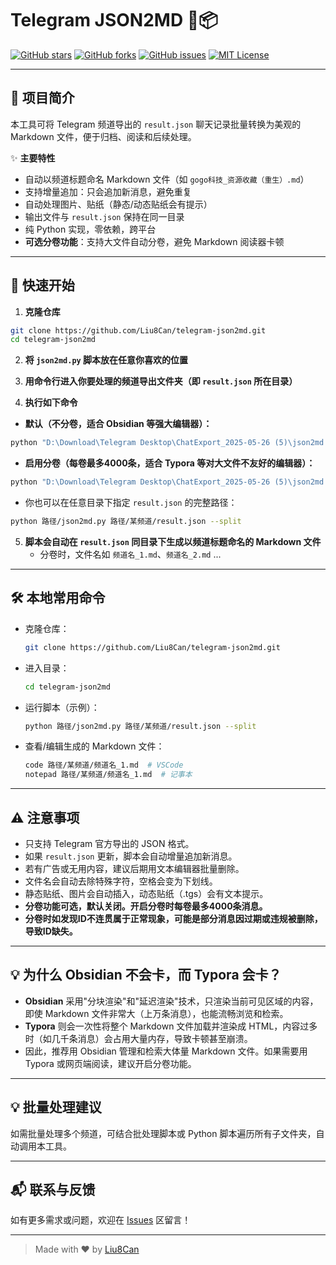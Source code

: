 # Telegram JSON2MD 📨📦

[![GitHub stars](https://img.shields.io/github/stars/Liu8Can/telegram-json2md?style=flat-square)](https://github.com/Liu8Can/telegram-json2md/stargazers)
[![GitHub forks](https://img.shields.io/github/forks/Liu8Can/telegram-json2md?style=flat-square)](https://github.com/Liu8Can/telegram-json2md/network)
[![GitHub issues](https://img.shields.io/github/issues/Liu8Can/telegram-json2md?style=flat-square)](https://github.com/Liu8Can/telegram-json2md/issues)
[![MIT License](https://img.shields.io/github/license/Liu8Can/telegram-json2md?style=flat-square)](LICENSE)

---

## 📝 项目简介

本工具可将 Telegram 频道导出的 `result.json` 聊天记录批量转换为美观的 Markdown 文件，便于归档、阅读和后续处理。

✨ **主要特性**
- 自动以频道标题命名 Markdown 文件（如 `gogo科技_资源收藏（重生）.md`）
- 支持增量追加：只会追加新消息，避免重复
- 自动处理图片、贴纸（静态/动态贴纸会有提示）
- 输出文件与 `result.json` 保持在同一目录
- 纯 Python 实现，零依赖，跨平台
- **可选分卷功能**：支持大文件自动分卷，避免 Markdown 阅读器卡顿

---

## 🚀 快速开始

1. **克隆仓库**

```bash
git clone https://github.com/Liu8Can/telegram-json2md.git
cd telegram-json2md
```

2. **将 `json2md.py` 脚本放在任意你喜欢的位置**

3. **用命令行进入你要处理的频道导出文件夹（即 `result.json` 所在目录）**

4. **执行如下命令**

- **默认（不分卷，适合 Obsidian 等强大编辑器）：**

```bash
python "D:\Download\Telegram Desktop\ChatExport_2025-05-26 (5)\json2md.py" result.json
```

- **启用分卷（每卷最多4000条，适合 Typora 等对大文件不友好的编辑器）：**

```bash
python "D:\Download\Telegram Desktop\ChatExport_2025-05-26 (5)\json2md.py" result.json --split
```

- 你也可以在任意目录下指定 `result.json` 的完整路径：

```bash
python 路径/json2md.py 路径/某频道/result.json --split
```

5. **脚本会自动在 `result.json` 同目录下生成以频道标题命名的 Markdown 文件**
   - 分卷时，文件名如 `频道名_1.md`、`频道名_2.md` ...

---

## 🛠️ 本地常用命令

- 克隆仓库：
  ```bash
  git clone https://github.com/Liu8Can/telegram-json2md.git
  ```
- 进入目录：
  ```bash
  cd telegram-json2md
  ```
- 运行脚本（示例）：
  ```bash
  python 路径/json2md.py 路径/某频道/result.json --split
  ```
- 查看/编辑生成的 Markdown 文件：
  ```bash
  code 路径/某频道/频道名_1.md  # VSCode
  notepad 路径/某频道/频道名_1.md  # 记事本
  ```

---

## ⚠️ 注意事项

- 只支持 Telegram 官方导出的 JSON 格式。
- 如果 `result.json` 更新，脚本会自动增量追加新消息。
- 若有广告或无用内容，建议后期用文本编辑器批量删除。
- 文件名会自动去除特殊字符，空格会变为下划线。
- 静态贴纸、图片会自动插入，动态贴纸（.tgs）会有文本提示。
- **分卷功能可选，默认关闭。开启分卷时每卷最多4000条消息。**
- **分卷时如发现ID不连贯属于正常现象，可能是部分消息因过期或违规被删除，导致ID缺失。**

---

## 💡 为什么 Obsidian 不会卡，而 Typora 会卡？

- **Obsidian** 采用"分块渲染"和"延迟渲染"技术，只渲染当前可见区域的内容，即使 Markdown 文件非常大（上万条消息），也能流畅浏览和检索。
- **Typora** 则会一次性将整个 Markdown 文件加载并渲染成 HTML，内容过多时（如几千条消息）会占用大量内存，导致卡顿甚至崩溃。
- 因此，推荐用 Obsidian 管理和检索大体量 Markdown 文件。如果需要用 Typora 或网页端阅读，建议开启分卷功能。

---

## 💡 批量处理建议

如需批量处理多个频道，可结合批处理脚本或 Python 脚本遍历所有子文件夹，自动调用本工具。

---

## 📬 联系与反馈

如有更多需求或问题，欢迎在 [Issues](https://github.com/Liu8Can/telegram-json2md/issues) 区留言！

---

> Made with ❤️ by [Liu8Can](https://github.com/Liu8Can) 